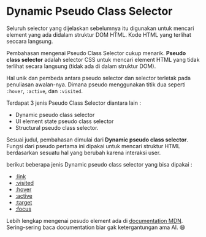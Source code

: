 # Dynamic Pseudo Class Selector

Seluruh selector yang dijelaskan sebelumnya itu digunakan untuk mencari element yang ada didalam struktur DOM HTML. Kode HTML yang terlihat seccara langsung.

Pembahasan mengenai Pseudo Class Selector cukup menarik. **Pseudo class selector** adalah selector CSS untuk mencari element HTML yang tidak terlihat secara langsung (tidak ada di dalam struktur DOM).

Hal unik dan pembeda antara pseudo selector dan selector terletak pada penuliasan awalan-nya. Dimana pseudo menggunakan titik dua seperti `:hover`, `:active`, dan `:visited`.


Terdapat 3 jenis Pseudo Class Selector diantara lain :
- Dynamic pseudo class selector
- UI element state pseudo class selector
- Structural pseudo class selector.


Sesuai judul, pembahasan dimulai dari **Dynamic pseudo class selector**. Fungsi dari pseudo pertama ini dipakai untuk mencari struktur HTML berdasarkan sesuatu hal yang berubah karena interaksi user.

berikut beberapa jenis Dynamic pseudo class selector yang bisa dipakai :

- [:link](https://github.com/naidra68/belajar-css/tree/main/02-css/01-selector/12-dynamic_pseudo_class_selector/01-link_selector)
- [:visited](https://github.com/naidra68/belajar-css/tree/main/02-css/01-selector/12-dynamic_pseudo_class_selector/02-visited_selector)
- [:hover](https://github.com/naidra68/belajar-css/tree/main/02-css/01-selector/12-dynamic_pseudo_class_selector/03-hover_selector)
- [:active](https://github.com/naidra68/belajar-css/tree/main/02-css/01-selector/12-dynamic_pseudo_class_selector/04-active_selector)
- [:target](https://github.com/naidra68/belajar-css/tree/main/02-css/01-selector/12-dynamic_pseudo_class_selector/05-target_selector)
- [:focus](https://github.com/naidra68/belajar-css/tree/main/02-css/01-selector/12-dynamic_pseudo_class_selector/06-focus_selector)



Lebih lengkap mengenai pesudo element ada di [documentation MDN](https://developer.mozilla.org/en-US/docs/Web/CSS/Pseudo-classes). Sering-sering baca documentation biar gak ketergantungan ama AI. :smile: